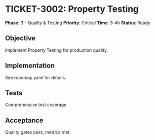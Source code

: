 # TICKET-3002: Property Testing

**Phase**: 3 - Quality & Testing
**Priority**: Critical
**Time**: 3-4h
**Status**: Ready

## Objective
Implement Property Testing for production quality.

## Implementation
See roadmap.yaml for details.

## Tests
Comprehensive test coverage.

## Acceptance
Quality gates pass, metrics met.
